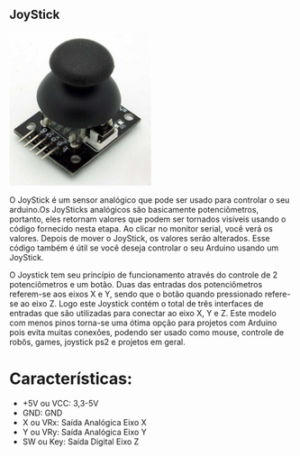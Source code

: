 ## JoyStick

<p><img src="img/1.png" alt="" width="50%" /></p>

O JoyStick é um sensor analógico que pode ser usado para controlar o seu arduino.Os JoySticks analógicos são basicamente potenciômetros, portanto, eles retornam valores que podem ser tornados visíveis usando o código fornecido nesta etapa. Ao clicar no monitor serial, você verá os valores. Depois de mover o JoyStick, os valores serão alterados. Esse código também é útil se você deseja controlar o seu Arduino usando um JoyStick.

O Joystick tem seu princípio de funcionamento através do controle de 2 potenciômetros e um botão. Duas das entradas dos potenciômetros referem-se aos eixos X e Y, sendo que o botão quando pressionado refere-se ao eixo Z. Logo este Joystick contém o total de três interfaces de entradas que são utilizadas para conectar ao eixo X, Y e Z. Este modelo com menos pinos torna-se uma ótima opção para projetos com Arduino pois evita muitas conexões, podendo ser usado como mouse, controle de robôs, games, joystick ps2 e projetos em geral.

# Características:

- +5V ou VCC: 3,3-5V
- GND: GND
- X ou VRx: Saída Analógica Eixo X
- Y ou VRy: Saída Analógica Eixo Y
- SW ou Key: Saída Digital Eixo Z
